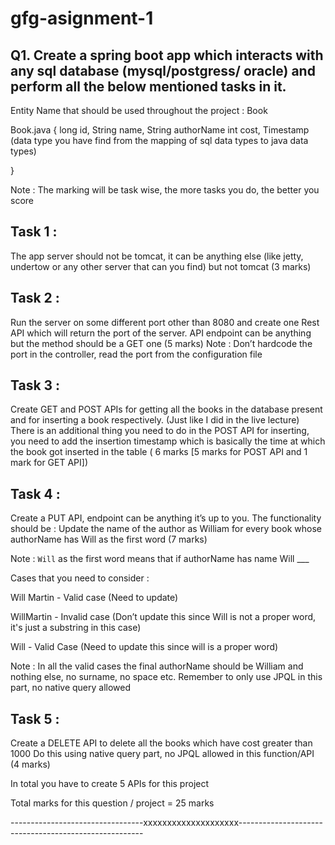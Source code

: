# gfg-asignment-1

## Q1. Create a spring boot app which interacts with any sql database (mysql/postgress/ oracle) and perform all the below mentioned tasks in it. 

Entity Name that should be used throughout the project : Book

Book.java
{
	long id,
	String name,
	String authorName
	int cost,
	Timestamp (data type you have find from the mapping of sql data types to java data       types)

}

Note : The marking will be task wise, the more tasks you do, the better you score

## Task 1 : 
The app server should not be tomcat, it can be anything else (like jetty, undertow or any other server that can you find) but not tomcat (3 marks)

## Task 2 : 
Run the server on some different port other than 8080 and create one Rest API which will return the port of the server. API endpoint can be anything but the method should be a GET one (5 marks)
Note : Don’t hardcode the port in the controller, read the port from the configuration file

## Task 3 :
Create GET and POST APIs for getting all the books in the database present and for inserting a book respectively. (Just like I did in the live lecture)
There is an additional thing you need to do in the POST API for inserting, you need to add the insertion timestamp which is basically the time at which the book got inserted in the table
 ( 6 marks [5 marks for POST API and 1 mark for GET API])

## Task 4 : 
Create a PUT API, endpoint can be anything it’s up to you. The functionality should be : Update the name of the author as William for every book whose authorName has Will as the first word (7 marks)

Note : `Will` as the first word means that if authorName has name Will ___

Cases that you need to consider :

Will Martin - Valid case (Need to update)

WillMartin - Invalid case (Don’t update this since Will is not a proper word, it's just a substring in this case)

Will - Valid Case (Need to update this since will is a proper word)

Note : In all the valid cases the final authorName should be William and nothing else, no surname, no space etc.
Remember to only use JPQL in this part, no native query allowed

## Task 5 : 
Create a DELETE API to delete all the books which have cost greater than 1000
Do this using native query part, no JPQL allowed in this function/API (4 marks)

In total you have to create 5 APIs for this project

Total marks for this question / project  = 25 marks

---------------------------------xxxxxxxxxxxxxxxxxxxx------------------------------------------------------
